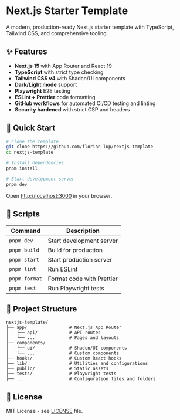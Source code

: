 # Next.js Starter Template

A modern, production-ready Next.js starter template with TypeScript, Tailwind
CSS, and comprehensive tooling.

## ✨ Features

- **Next.js 15** with App Router and React 19
- **TypeScript** with strict type checking
- **Tailwind CSS v4** with Shadcn/UI components
- **Dark/Light mode** support
- **Playwright** E2E testing
- **ESLint + Prettier** code formatting
- **GitHub workflows** for automated CI/CD testing and linting
- **Security hardened** with strict CSP and headers

## 🚀 Quick Start

```bash
# Clone the template
git clone https://github.com/florian-lup/nextjs-template
cd nextjs-template

# Install dependencies
pnpm install

# Start development server
pnpm dev
```

Open [http://localhost:3000](http://localhost:3000) in your browser.

## 📜 Scripts

| Command       | Description               |
| ------------- | ------------------------- |
| `pnpm dev`    | Start development server  |
| `pnpm build`  | Build for production      |
| `pnpm start`  | Start production server   |
| `pnpm lint`   | Run ESLint                |
| `pnpm format` | Format code with Prettier |
| `pnpm test`   | Run Playwright tests      |

## 📁 Project Structure

```
nextjs-template/
├── app/                # Next.js App Router
│   ├── api/            # API routes
│   └── ...             # Pages and layouts
├── components/
│   └── ui/             # Shadcn/UI components
│   └── ...             # Custom components
├── hooks/              # Custom React hooks
├── lib/                # Utilities and configurations
├── public/             # Static assets
├── tests/              # Playwright tests
├── ...                 # Configuration files and folders
```

## 📝 License

MIT License - see [LICENSE](LICENSE) file.
